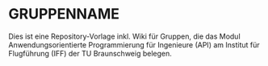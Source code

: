 # GRUPPENNAME

Dies ist eine Repository-Vorlage inkl. Wiki für Gruppen, die das Modul Anwendungsorientierte Programmierung für Ingenieure (API) am Institut für Flugführung (IFF) der TU Braunschweig belegen.

